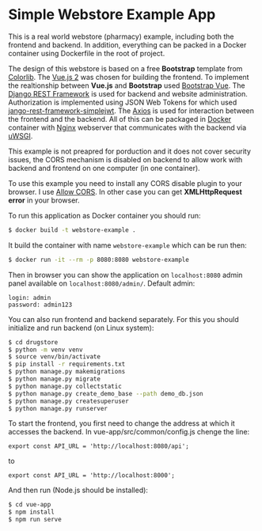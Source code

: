 # Simple Webstore Example App

This is a real world webstore (pharmacy) example, including both the frontend and backend. In addition, everything can be packed in a Docker container using Dockerfile in the root of project.

The design of this webstore is based on a free **Bootstrap** template from  [Colorlib](https://colorlib.com). The [Vue.js 2](https://vuejs.org/) was chosen for building the frontend. To implement the realtionship between **Vue.js** and **Bootstrap** used [Bootstrap Vue](https://bootstrap-vue.org). The [Django REST Framework](https://www.django-rest-framework.org/) is used for backend and website administration. Authorization is implemented using JSON Web Tokens for which used [jango-rest-framework-simplejwt](https://github.com/SimpleJWT/django-rest-framework-simplejwt). The [Axios](https://github.com/axios/axios) is used for interaction between the frontend and the backend. All of this can be packaged in [Docker](https://www.docker.com/) container with [Nginx](https://nginx.org/) webserver that communicates with the backend via [uWSGI](https://github.com/unbit/uwsgi).

This example is not preapred for porduction and it does not cover security issues, the CORS mechanism is disabled on backend to allow work with backend and frontend on one computer (in one container). 

To use this example you need to install any CORS disable plugin to your browser. I use [Allow CORS](https://mybrowseraddon.com/). In other case you can get **XMLHttpRequest error** in your browser.

To run this application as Docker container you should run:

```bash
$ docker build -t webstore-example .
```

It build the container with name ```webstore-example``` which can be run then:
```bash
$ docker run -it --rm -p 8080:8080 webstore-example
```

Then in browser you can show the application on ```localhost:8080``` admin panel available on ```localhost:8080/admin/```. Default admin:
```
login: admin
password: admin123
```
You can also run frontend and backend separately. For this you should initialize and run backend (on Linux system):
```bash
$ cd drugstore
$ python -m venv venv
$ source venv/bin/activate
$ pip install -r requirements.txt
$ python manage.py makemigrations
$ python manage.py migrate
$ python manage.py collectstatic
$ python manage.py create_demo_base --path demo_db.json
$ python manage.py createsuperuser
$ python manage.py runserver
```
To start the frontend, you first need to change the address at which it accesses the backend. 
In vue-app/src/common/config.js chenge the line:
```
export const API_URL = 'http://localhost:8080/api';
```
to
```
export const API_URL = 'http://localhost:8000';
```

And then run (Node.js should be installed):
```bash
$ cd vue-app
$ npm install
$ npm run serve
```



